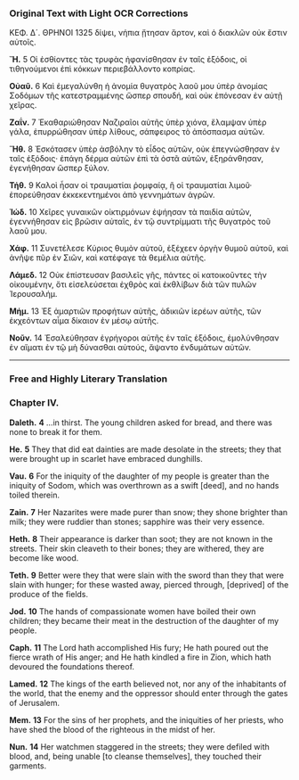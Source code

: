 ### Original Text with Light OCR Corrections

ΚΕΦ. Δ´.                               ΘΡΗΝΟΙ                               1325
δίψει, νήπια ᾔτησαν ἄρτον, καὶ ὁ διακλῶν οὐκ ἔστιν αὐτοῖς.

**Ἤ.**
5   Οἱ ἐσθίοντες τὰς τρυφὰς ἠφανίσθησαν ἐν ταῖς ἐξόδοις, οἱ τιθηνούμενοι ἐπὶ κόκκων περιεβάλλοντο κοπρίας.

**Οὐαῦ.**
6   Καὶ ἐμεγαλύνθη ἡ ἀνομία θυγατρὸς λαοῦ μου ὑπὲρ ἀνομίας Σοδόμων τῆς κατεστραμμένης ὥσπερ σπουδή, καὶ οὐκ ἐπόνεσαν ἐν αὐτῇ χεῖρας.

**Ζαΐν.**
7   Ἐκαθαριώθησαν Ναζιραῖοι αὐτῆς ὑπὲρ χιόνα, ἔλαμψαν ὑπὲρ γάλα, ἐπυρρώθησαν ὑπὲρ λίθους, σάπφειρος τὸ ἀπόσπασμα αὐτῶν.

**Ἥθ.**
8   Ἐσκότασεν ὑπὲρ ἀσβόλην τὸ εἶδος αὐτῶν, οὐκ ἐπεγνώσθησαν ἐν ταῖς ἐξόδοις· ἐπάγη δέρμα αὐτῶν ἐπὶ τὰ ὀστᾶ αὐτῶν, ἐξηράνθησαν, ἐγενήθησαν ὥσπερ ξύλον.

**Τήθ.**
9   Καλοὶ ἦσαν οἱ τραυματίαι ῥομφαίᾳ, ἢ οἱ τραυματίαι λιμοῦ· ἐπορεύθησαν ἐκκεκεντημένοι ἀπὸ γεννημάτων ἀγρῶν.

**Ἰώδ.**
10  Χεῖρες γυναικῶν οἰκτιρμόνων ἐψήησαν τὰ παιδία αὐτῶν, ἐγεννήθησαν εἰς βρῶσιν αὐταῖς, ἐν τῷ συντρίμματι τῆς θυγατρὸς τοῦ λαοῦ μου.

**Χάφ.**
11  Συνετέλεσε Κύριος θυμὸν αὐτοῦ, ἐξέχεεν ὀργὴν θυμοῦ αὐτοῦ, καὶ ἀνῆψε πῦρ ἐν Σιῶν, καὶ κατέφαγε τὰ θεμέλια αὐτῆς.

**Λάμεδ.**
12  Οὐκ ἐπίστευσαν βασιλεῖς γῆς, πάντες οἱ κατοικοῦντες τὴν οἰκουμένην, ὅτι εἰσελεύσεται ἐχθρὸς καὶ ἐκθλίβων διὰ τῶν πυλῶν Ἱερουσαλήμ.

**Μήμ.**
13  Ἐξ ἁμαρτιῶν προφήτων αὐτῆς, ἀδικιῶν ἱερέων αὐτῆς, τῶν ἐκχεόντων αἷμα δίκαιον ἐν μέσῳ αὐτῆς.

**Νοῦν.**
14  Ἐσαλεύθησαν ἐγρήγοροι αὐτῆς ἐν ταῖς ἐξόδοις, ἐμολύνθησαν ἐν αἵματι ἐν τῷ μὴ δύνασθαι αὐτούς, ἅψαντο ἐνδυμάτων αὐτῶν.

---

### Free and Highly Literary Translation

### Chapter IV.

**Daleth.**
**4** ...in thirst. The young children asked for bread, and there was none to break it for them.

**He.**
**5** They that did eat dainties are made desolate in the streets; they that were brought up in scarlet have embraced dunghills.

**Vau.**
**6** For the iniquity of the daughter of my people is greater than the iniquity of Sodom, which was overthrown as a swift [deed], and no hands toiled therein.

**Zain.**
**7** Her Nazarites were made purer than snow; they shone brighter than milk; they were ruddier than stones; sapphire was their very essence.

**Heth.**
**8** Their appearance is darker than soot; they are not known in the streets. Their skin cleaveth to their bones; they are withered, they are become like wood.

**Teth.**
**9** Better were they that were slain with the sword than they that were slain with hunger; for these wasted away, pierced through, [deprived] of the produce of the fields.

**Jod.**
**10** The hands of compassionate women have boiled their own children; they became their meat in the destruction of the daughter of my people.

**Caph.**
**11** The Lord hath accomplished His fury; He hath poured out the fierce wrath of His anger; and He hath kindled a fire in Zion, which hath devoured the foundations thereof.

**Lamed.**
**12** The kings of the earth believed not, nor any of the inhabitants of the world, that the enemy and the oppressor should enter through the gates of Jerusalem.

**Mem.**
**13** For the sins of her prophets, and the iniquities of her priests, who have shed the blood of the righteous in the midst of her.

**Nun.**
**14** Her watchmen staggered in the streets; they were defiled with blood, and, being unable [to cleanse themselves], they touched their garments.